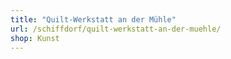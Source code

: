 ```yaml
---
title: "Quilt-Werkstatt an der Mühle"
url: /schiffdorf/quilt-werkstatt-an-der-muehle/
shop: Kunst
---
```

